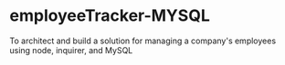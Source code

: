 # employeeTracker-MYSQL
To architect and build a solution for managing a company's employees using node, inquirer, and MySQL
